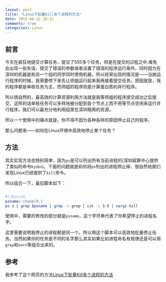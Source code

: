 ```yaml
---
layout: post
title: "Linux下批量Kill多个进程的方法"
date: 2015-06-22 20:12
comments: true
categories: Linux
---
```


## 前言

今天在疯狂地提交计算任务，提交了550多个任务，但是在提交的过程之中,难免会出现一些失误，提交了错误的参数或者设置了错误的程序运行条件。同时因为在深圳的机器是和另一个组的同学同时使用机器，所以经常出现的情况是——当她运行程序的时候，我需要停下来先让师姐运行起来我再接着提交任务。原因就是，我的程序都是单核任务为主，而师姐的程序则是计算蛋白质的并行程序。

所以很自然的，最高效的计算资源利用方法就是我等师姐的程序提交成功之后提交，这样的话单核任务可以多样地被分配到各个节点上而不用等节点空闲来运行并行程序。我们可以最充分地利用组里在深圳租用的资源。

所以一个使用中的痛点就是，你不得不因为各种各样的原因停止自己的程序。 

那么问题来——如何在Linux环境中高效地停止某个任务？

<!--more-->

## 方法

其实实现方法也特别简单，因为`ps`是可以列出所有当前进程的(深圳超算中心提供了类似的命令`bjobs`)。下面的问题就是如何将`ps`列出的进程停止掉，很自然地我们发现Linux已经提供了`kill`命令。

所以组合一下，最后脚本如下：

```bash

#!/bin/sh
psname='chanel9.1'
ps x | grep $psname | grep -v grep | cut -c 1-5 | xargs kill

```

使用中，需要的修改的部分就是`psname`，这个字符串代表了你希望停止的进程名字。

这里需要说明我停止的进程都是同一个。所以用这个脚本可以高效地批量停止任务。当然如果你的任务是不同的名字那么其实如果比如进程命名有规律还是可以用`grep`和`sort`等组合出来的。


## 参考

我参考了这个网页的方法[Linux下批量Kill多个进程的方法](http://www.jb51.net/LINUXjishu/43534.html)

